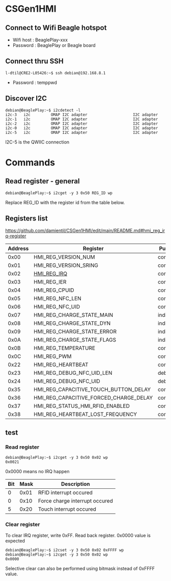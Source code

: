 # CSGen1HMI

## Connect to Wifi Beagle hotspot
* Wifi host : BeaglePlay-xxx
* Password : BeaglePlay or Beagle board

## Connect thru SSH

```
l-dtil@CRE2-L05426:~$ ssh debian@192.168.8.1
```

* Password : temppwd

## Discover I2C

```
debian@BeaglePlay:~$ i2cdetect -l
i2c-3	i2c       	OMAP I2C adapter                	I2C adapter
i2c-1	i2c       	OMAP I2C adapter                	I2C adapter
i2c-2	i2c       	OMAP I2C adapter                	I2C adapter
i2c-0	i2c       	OMAP I2C adapter                	I2C adapter
i2c-5	i2c       	OMAP I2C adapter                	I2C adapter
```

I2C-5 is the QWIIC connection


# Commands

## Read register - general

```
debian@BeaglePlay:~$ i2cget -y 3 0x50 REG_ID wp
```
Replace REG_ID with the register id from the table below.

## Registers list

https://github.com/damientil/CSGen1HMI/edit/main/README.md#hmi_reg_irq-register


| Address | Register                                | Purpose     | Tested |
|---------|-----------------------------------------|-------------|--------|
| 0x00    | HMI_REG_VERSION_NUM                     | common      | nok
| 0x01    | HMI_REG_VERSION_SRING                   | common      | nok
| 0x02    | [HMI_REG_IRQ](test)                             | common      | ok
| 0x03    | HMI_REG_IER                             | common      | ok
| 0x04    | HMI_REG_CPUID                           | common      | nok
| 0x05    | HMI_REG_NFC_LEN                         | common      | ok
| 0x06    | HMI_REG_NFC_UID                         | common      | nok
| 0x07    | HMI_REG_CHARGE_STATE_MAIN               | indication  | ok
| 0x08    | HMI_REG_CHARGE_STATE_DYN                | indication  | ok
| 0x09    | HMI_REG_CHARGE_STATE_ERROR              | indication  | nok
| 0x0A    | HMI_REG_CHARGE_STATE_FLAGS              | indication  | ok
| 0x0B    | HMI_REG_TEMPERATURE                     | common      | ok
| 0x0C    | HMI_REG_PWM                             | common      | ok
| 0x22    | HMI_REG_HEARTBEAT                       | common      | ok
| 0x23    | HMI_REG_DEBUG_NFC_UID_LEN               | debug       | nok
| 0x24    | HMI_REG_DEBUG_NFC_UID                   | debug       | ok
| 0x35    | HMI_REG_CAPACITIVE_TOUCH_BUTTON_DELAY   | common      | ok
| 0x36    | HMI_REG_CAPACITIVE_FORCED_CHARGE_DELAY  | common      | ok
| 0x37    | HMI_REG_STATUS_HMI_RFID_ENABLED         | common      | ok
| 0x38    | HMI_REG_HEARTBEAT_LOST_FREQUENCY        | common      | ok


## test

### Read register
```
debian@BeaglePlay:~$ i2cget -y 3 0x50 0x02 wp
0x0021
```
0x0000 means no IRQ happen

| Bit | Mask | Description             |
| --- | ---- | ----------------------- |
| 0   | 0x01 | RFID interrupt occured  |
| 0   | 0x10 | Force charge interrupt occured  |
| 5   | 0x20 | Touch interrupt occured |


### Clear register
To clear IRQ register, write 0xFF.
Read back register. 0x0000 value is expected

```
debian@BeaglePlay:~$ i2cset -y 3 0x50 0x02 0xFFFF wp
debian@BeaglePlay:~$ i2cget -y 3 0x50 0x02 wp
0x0000

```
Selective clear can also be performed using bitmask instead of 0xFFFF value.
